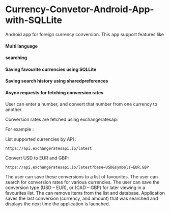 # Currency-Convetor-Android-App-with-SQLLite

Android app for foreign currency conversion. This app support features like 

#### Multi language
#### searching
#### Saving favourite currencies using SQLLite
#### Saving search history using sharedpreferences
#### Async requests for fetching conversion rates


User can enter a number, and convert that number from one currency to another. 

Conversion rates are fetched using exchangeratesapi 

For example : 

List supported currencies by API : 
```
https://api.exchangeratesapi.io/latest
```
Convert USD to EUR and GBP: 
```
https://api.exchangeratesapi.io/latest?base=USD&symbols=EUR,GBP
```

The user can save these conversions to a list of favourites.
The user can search for conversion rates for various currencies.
The user can save the conversion type (USD – EUR), or (CAD – GBP) for later viewing in a favourites list. 
The can remove items from the list and database.
Application saves the last conversion (currency, and amount) that was searched and displays the next time the application is launched. 

